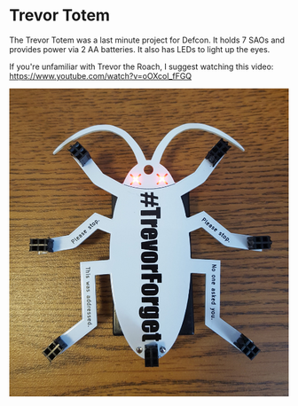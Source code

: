 # Trevor Totem
The Trevor Totem was a last minute project for Defcon. It holds 7 SAOs and provides power via 2 AA batteries. It also has LEDs to light up the eyes.

If you're unfamiliar with Trevor the Roach, I suggest watching this video: https://www.youtube.com/watch?v=oOXcol_fFGQ

![](https://github.com/compukidmike/DC26/blob/master/Trevor%20Totem/TrevorTotem.jpg)
